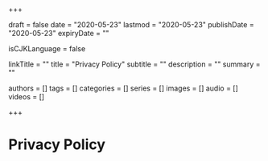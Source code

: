+++

draft           = false
date            = "2020-05-23"
lastmod         = "2020-05-23"
publishDate     = "2020-05-23"
expiryDate      = ""

isCJKLanguage   = false

linkTitle   = ""
title       = "Privacy Policy"
subtitle    = ""
description = ""
summary     = ""

authors     = []
tags        = []
categories  = []
series      = []
images      = []
audio       = []
videos      = []

+++

# Privacy Policy
